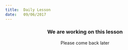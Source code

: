 ```yaml
---
title:  Daily Lesson
date:   09/06/2017
---
```


### <center>We are working on this lesson</center>
<center>Please come back later</center>